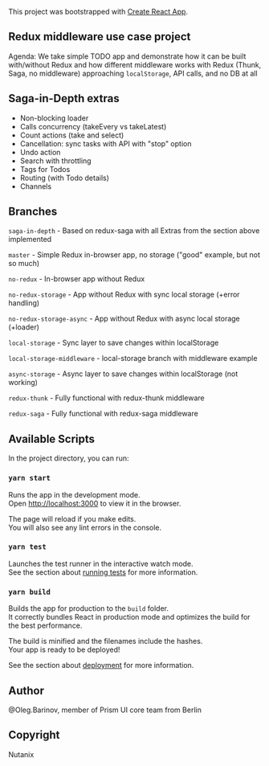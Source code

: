 This project was bootstrapped with [Create React App](https://github.com/facebook/create-react-app).

## Redux middleware use case project

Agenda: We take simple TODO app and demonstrate how it can be built
with/without Redux and how different middleware works with Redux (Thunk, Saga, no middleware)
approaching `localStorage`, API calls, and no DB at all

## Saga-in-Depth extras

- Non-blocking loader
- Calls concurrency (takeEvery vs takeLatest)
- Count actions (take and select)
- Cancellation: sync tasks with API with "stop" option
- Undo action
- Search with throttling
- Tags for Todos
- Routing (with Todo details)
- Channels

## Branches

`saga-in-depth` - Based on redux-saga with all Extras from the section above implemented

`master` - Simple Redux in-browser app, no storage ("good" example, but not so much)

`no-redux` - In-browser app without Redux

`no-redux-storage` - App without Redux with sync local storage (+error handling)

`no-redux-storage-async` - App without Redux with async local storage (+loader)

`local-storage` - Sync layer to save changes within localStorage

`local-storage-middleware` - local-storage branch with middleware example

`async-storage` - Async layer to save changes within localStorage (not working)

`redux-thunk` - Fully functional with redux-thunk middleware

`redux-saga` - Fully functional with redux-saga middleware

## Available Scripts

In the project directory, you can run:

### `yarn start`

Runs the app in the development mode.<br />
Open [http://localhost:3000](http://localhost:3000) to view it in the browser.

The page will reload if you make edits.<br />
You will also see any lint errors in the console.

### `yarn test`

Launches the test runner in the interactive watch mode.<br />
See the section about [running tests](https://facebook.github.io/create-react-app/docs/running-tests) for more information.

### `yarn build`

Builds the app for production to the `build` folder.<br />
It correctly bundles React in production mode and optimizes the build for the best performance.

The build is minified and the filenames include the hashes.<br />
Your app is ready to be deployed!

See the section about [deployment](https://facebook.github.io/create-react-app/docs/deployment) for more information.

## Author

@Oleg.Barinov, member of Prism UI core team from Berlin

## Copyright

Nutanix